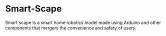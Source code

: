 # Smart-Scape
 Smart scape is a smart home robotics model made using Arduino and other components that mergers the convenience and safety of users.
